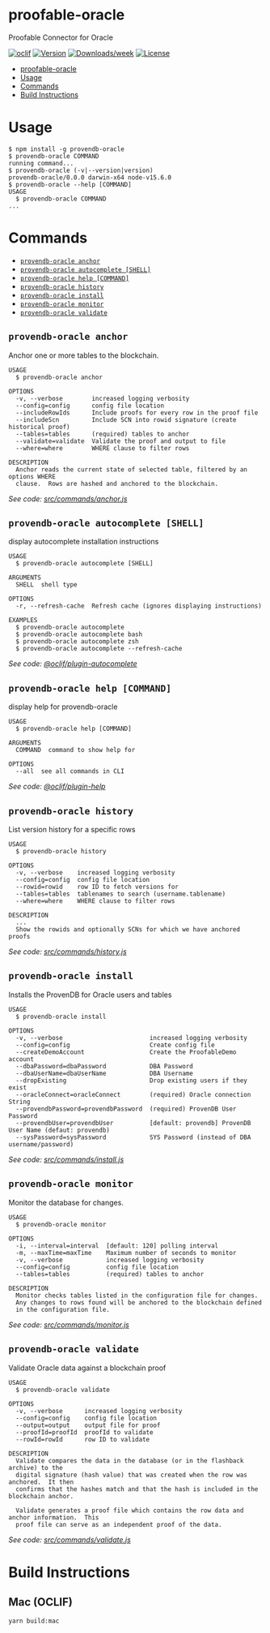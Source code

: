 # proofable-oracle

Proofable Connector for Oracle

[![oclif](https://img.shields.io/badge/cli-oclif-brightgreen.svg)](https://oclif.io)
[![Version](https://img.shields.io/npm/v/proofable-oracle.svg)](https://npmjs.org/package/proofable-oracle)
[![Downloads/week](https://img.shields.io/npm/dw/proofable-oracle.svg)](https://npmjs.org/package/proofable-oracle)
[![License](https://img.shields.io/npm/l/proofable-oracle.svg)](https://github.com/michaeljharrison/proofable-oracle/blob/master/package.json)

<!-- toc -->
* [proofable-oracle](#proofable-oracle)
* [Usage](#usage)
* [Commands](#commands)
* [Build Instructions](#build-instructions)
<!-- tocstop -->

# Usage

<!-- usage -->
```sh-session
$ npm install -g provendb-oracle
$ provendb-oracle COMMAND
running command...
$ provendb-oracle (-v|--version|version)
provendb-oracle/0.0.0 darwin-x64 node-v15.6.0
$ provendb-oracle --help [COMMAND]
USAGE
  $ provendb-oracle COMMAND
...
```
<!-- usagestop -->

# Commands

<!-- commands -->
* [`provendb-oracle anchor`](#provendb-oracle-anchor)
* [`provendb-oracle autocomplete [SHELL]`](#provendb-oracle-autocomplete-shell)
* [`provendb-oracle help [COMMAND]`](#provendb-oracle-help-command)
* [`provendb-oracle history`](#provendb-oracle-history)
* [`provendb-oracle install`](#provendb-oracle-install)
* [`provendb-oracle monitor`](#provendb-oracle-monitor)
* [`provendb-oracle validate`](#provendb-oracle-validate)

## `provendb-oracle anchor`

Anchor one or more tables to the blockchain.

```
USAGE
  $ provendb-oracle anchor

OPTIONS
  -v, --verbose        increased logging verbosity
  --config=config      config file location
  --includeRowIds      Include proofs for every row in the proof file
  --includeScn         Include SCN into rowid signature (create historical proof)
  --tables=tables      (required) tables to anchor
  --validate=validate  Validate the proof and output to file
  --where=where        WHERE clause to filter rows

DESCRIPTION
  Anchor reads the current state of selected table, filtered by an options WHERE 
  clause.  Rows are hashed and anchored to the blockchain.
```

_See code: [src/commands/anchor.js](https://github.com/michaeljharrison/proofable-oracle/blob/v0.0.0/src/commands/anchor.js)_

## `provendb-oracle autocomplete [SHELL]`

display autocomplete installation instructions

```
USAGE
  $ provendb-oracle autocomplete [SHELL]

ARGUMENTS
  SHELL  shell type

OPTIONS
  -r, --refresh-cache  Refresh cache (ignores displaying instructions)

EXAMPLES
  $ provendb-oracle autocomplete
  $ provendb-oracle autocomplete bash
  $ provendb-oracle autocomplete zsh
  $ provendb-oracle autocomplete --refresh-cache
```

_See code: [@oclif/plugin-autocomplete](https://github.com/oclif/plugin-autocomplete/blob/v0.2.0/src/commands/autocomplete/index.ts)_

## `provendb-oracle help [COMMAND]`

display help for provendb-oracle

```
USAGE
  $ provendb-oracle help [COMMAND]

ARGUMENTS
  COMMAND  command to show help for

OPTIONS
  --all  see all commands in CLI
```

_See code: [@oclif/plugin-help](https://github.com/oclif/plugin-help/blob/v3.2.0/src/commands/help.ts)_

## `provendb-oracle history`

List version history for a specific rows

```
USAGE
  $ provendb-oracle history

OPTIONS
  -v, --verbose    increased logging verbosity
  --config=config  config file location
  --rowid=rowid    row ID to fetch versions for
  --tables=tables  tablenames to search (username.tablename)
  --where=where    WHERE clause to filter rows

DESCRIPTION
  ...
  Show the rowids and optionally SCNs for which we have anchored proofs
```

_See code: [src/commands/history.js](https://github.com/michaeljharrison/proofable-oracle/blob/v0.0.0/src/commands/history.js)_

## `provendb-oracle install`

Installs the ProvenDB for Oracle users and tables

```
USAGE
  $ provendb-oracle install

OPTIONS
  -v, --verbose                        increased logging verbosity
  --config=config                      Create config file
  --createDemoAccount                  Create the ProofableDemo account
  --dbaPassword=dbaPassword            DBA Password
  --dbaUserName=dbaUserName            DBA Username
  --dropExisting                       Drop existing users if they exist
  --oracleConnect=oracleConnect        (required) Oracle connection String
  --provendbPassword=provendbPassword  (required) ProvenDB User Password
  --provendbUser=provendbUser          [default: provendb] ProvenDB User Name (defaut: provendb)
  --sysPassword=sysPassword            SYS Password (instead of DBA username/password)
```

_See code: [src/commands/install.js](https://github.com/michaeljharrison/proofable-oracle/blob/v0.0.0/src/commands/install.js)_

## `provendb-oracle monitor`

Monitor the database for changes.

```
USAGE
  $ provendb-oracle monitor

OPTIONS
  -i, --interval=interval  [default: 120] polling interval
  -m, --maxTime=maxTime    Maximum number of seconds to monitor
  -v, --verbose            increased logging verbosity
  --config=config          config file location
  --tables=tables          (required) tables to anchor

DESCRIPTION
  Monitor checks tables listed in the configuration file for changes.   
  Any changes to rows found will be anchored to the blockchain defined
  in the configuration file.
```

_See code: [src/commands/monitor.js](https://github.com/michaeljharrison/proofable-oracle/blob/v0.0.0/src/commands/monitor.js)_

## `provendb-oracle validate`

Validate Oracle data against a blockchain proof

```
USAGE
  $ provendb-oracle validate

OPTIONS
  -v, --verbose      increased logging verbosity
  --config=config    config file location
  --output=output    output file for proof
  --proofId=proofId  proofId to validate
  --rowId=rowId      row ID to validate

DESCRIPTION
  Validate compares the data in the database (or in the flashback archive) to the 
  digital signature (hash value) that was created when the row was anchored.  It then
  confirms that the hashes match and that the hash is included in the blockchain anchor.

  Validate generates a proof file which contains the row data and anchor information.  This 
  proof file can serve as an independent proof of the data.
```

_See code: [src/commands/validate.js](https://github.com/michaeljharrison/proofable-oracle/blob/v0.0.0/src/commands/validate.js)_
<!-- commandsstop -->

<!-- build -->

# Build Instructions

## Mac (OCLIF)

`yarn build:mac`

<!-- buildstop -->
